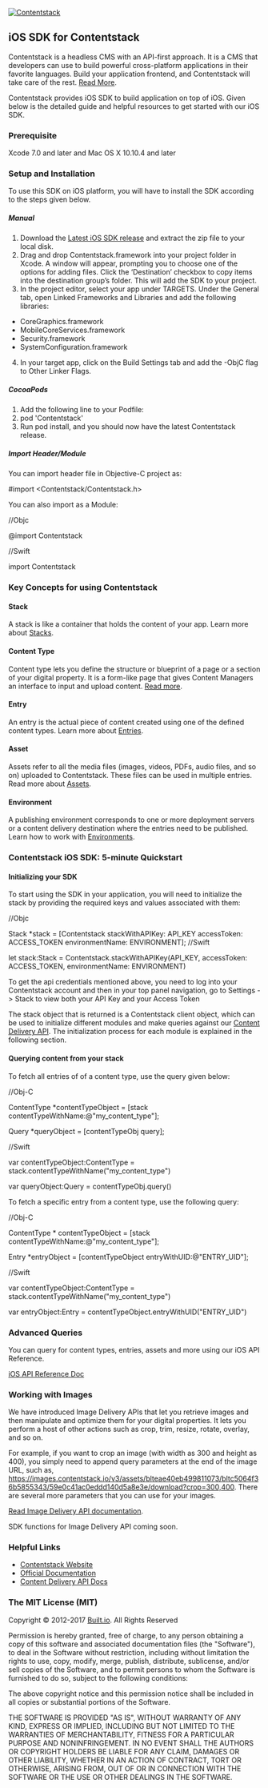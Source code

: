 [![Contentstack](https://www.contentstack.com/docs/static/images/contentstack.png)](https://www.contentstack.com/)

## iOS SDK for Contentstack

Contentstack is a headless CMS with an API-first approach. It is a CMS that developers can use to build powerful cross-platform applications in their favorite languages. Build your application frontend, and Contentstack will take care of the rest. [Read More](https://www.contentstack.com/).

Contentstack provides iOS SDK to build application on top of iOS. Given below is the detailed guide and helpful resources to get started with our iOS SDK.


### Prerequisite


Xcode 7.0 and later and Mac OS X 10.10.4 and later


### Setup and Installation


To use this SDK on iOS platform, you will have to install the SDK according to the steps given below.


##### Manual


1. Download the [Latest iOS SDK release](https://github.com/raweng/BuiltIOContentstack-iOS/releases) and extract the zip file to your local disk.
2. Drag and drop Contentstack.framework into your project folder in Xcode. A window will appear, prompting you to choose one of the options for adding files. Click the ‘Destination’ checkbox to copy items into the destination group’s folder. This will add the SDK to your project.
3. In the project editor, select your app under TARGETS. Under the General tab, open Linked Frameworks and Libraries and add the following libraries:
- CoreGraphics.framework
- MobileCoreServices.framework
- Security.framework
- SystemConfiguration.framework

4. In your target app, click on the Build Settings tab and add the -ObjC flag to Other Linker Flags.

##### CocoaPods

1. Add the following line to your Podfile:
2. pod 'Contentstack'
3. Run pod install, and you should now have the latest Contentstack release.

##### Import Header/Module

You can import header file in Objective-C project as:

#import &lt;Contentstack/Contentstack.h&gt;

You can also import as a Module:

//Objc

@import Contentstack

//Swift

import Contentstack

### Key Concepts for using Contentstack

#### Stack

A stack is like a container that holds the content of your app. Learn more about [Stacks](https://www.contentstack.com/docs/guide/stack).

#### Content Type

Content type lets you define the structure or blueprint of a page or a section of your digital property. It is a form-like page that gives Content Managers an interface to input and upload content. [Read more](https://www.contentstack.com/docs/guide/content-types).

#### Entry

An entry is the actual piece of content created using one of the defined content types. Learn more about [Entries](https://www.contentstack.com/docs/guide/content-management#working-with-entries).


#### Asset


Assets refer to all the media files (images, videos, PDFs, audio files, and so on) uploaded to Contentstack. These files can be used in multiple entries. Read more about [Assets](https://www.contentstack.com/docs/guide/content-management#working-with-assets).


#### Environment

A publishing environment corresponds to one or more deployment servers or a content delivery destination where the entries need to be published. Learn how to work with [Environments](https://www.contentstack.com/docs/guide/environments).

### Contentstack iOS SDK: 5-minute Quickstart

#### Initializing your SDK

To start using the SDK in your application, you will need to initialize the stack by providing the required keys and values associated with them:

//Objc

Stack *stack = [Contentstack stackWithAPIKey: API_KEY accessToken: ACCESS_TOKEN environmentName: ENVIRONMENT];
//Swift

let stack:Stack =     Contentstack.stackWithAPIKey(API_KEY, accessToken: ACCESS_TOKEN, environmentName: ENVIRONMENT)

To get the api credentials mentioned above, you need to log into your Contentstack account and then in your top panel navigation, go to Settings -&gt; Stack to view both your API Key and your Access Token

The stack object that is returned is a Contentstack client object, which can be used to initialize different modules and make queries against our [Content Delivery API](https://contentstack.com/docs/apis/content-delivery-api/). The initialization process for each module is explained in the following section.


#### Querying content from your stack

To fetch all entries of of a content type, use the query given below:

//Obj-C

ContentType *contentTypeObject = [stack contentTypeWithName:@"my_content_type"];

Query *queryObject = [contentTypeObj query];



//Swift

var contentTypeObject:ContentType = stack.contentTypeWithName("my_content_type")

var queryObject:Query = contentTypeObj.query()



To fetch a specific entry from a content type, use the following query:

//Obj-C

ContentType * contentTypeObject = [stack contentTypeWithName:@"my_content_type"];

Entry *entryObject  = [contentTypeObject entryWithUID:@"ENTRY_UID"];

//Swift

var contentTypeObject:ContentType = stack.contentTypeWithName("my_content_type")

var entryObject:Entry = contentTypeObject.entryWithUID("ENTRY_UID")

### Advanced Queries

You can query for content types, entries, assets and more using our iOS API Reference.

[iOS API Reference Doc](https://www.contentstack.com/docs/platforms/ios/api-reference/)

### Working with Images

We have introduced Image Delivery APIs that let you retrieve images and then manipulate and optimize them for your digital properties. It lets you perform a host of other actions such as crop, trim, resize, rotate, overlay, and so on.

For example, if you want to crop an image (with width as 300 and height as 400), you simply need to append query parameters at the end of the image URL, such as, https://images.contentstack.io/v3/assets/blteae40eb499811073/bltc5064f36b5855343/59e0c41ac0eddd140d5a8e3e/download?crop=300,400. There are several more parameters that you can use for your images.

[Read Image Delivery API documentation](https://www.contentstack.com/docs/apis/image-delivery-api/).

SDK functions for Image Delivery API coming soon.

### Helpful Links

- [Contentstack Website](https://www.contentstack.com)
- [Official Documentation](http://contentstack.com/docs)
- [Content Delivery API Docs](https://contentstack.com/docs/apis/content-delivery-api/)

### The MIT License (MIT)


Copyright © 2012-2017 [Built.io](https://www.built.io/). All Rights Reserved

Permission is hereby granted, free of charge, to any person obtaining a copy of this software and associated documentation files (the "Software"), to deal in the Software without restriction, including without limitation the rights to use, copy, modify, merge, publish, distribute, sublicense, and/or sell copies of the Software, and to permit persons to whom the Software is furnished to do so, subject to the following conditions:

The above copyright notice and this permission notice shall be included in all copies or substantial portions of the Software.

THE SOFTWARE IS PROVIDED "AS IS", WITHOUT WARRANTY OF ANY KIND, EXPRESS OR IMPLIED, INCLUDING BUT NOT LIMITED TO THE WARRANTIES OF MERCHANTABILITY, FITNESS FOR A PARTICULAR PURPOSE AND NONINFRINGEMENT. IN NO EVENT SHALL THE AUTHORS OR COPYRIGHT HOLDERS BE LIABLE FOR ANY CLAIM, DAMAGES OR OTHER LIABILITY, WHETHER IN AN ACTION OF CONTRACT, TORT OR OTHERWISE, ARISING FROM, OUT OF OR IN CONNECTION WITH THE SOFTWARE OR THE USE OR OTHER DEALINGS IN THE SOFTWARE.




